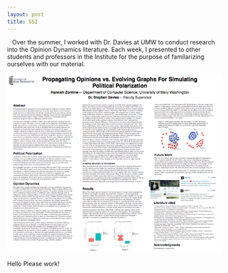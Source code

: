 ```yaml
---
layout: post
title: SSI
---
```


&nbsp;&nbsp;&nbsp;Over the summer, I worked with Dr. Davies at UMW to conduct research into the Opinion Dynamics literature. Each week, I presented to other students and professors in the Institute for the purpose of familarizing ourselves with our material.

![alt text](https://raw.githubusercontent.com/hzontine/hzontine.github.io/master/images/myPoster1.png "My poster")



Hello
Please work!

